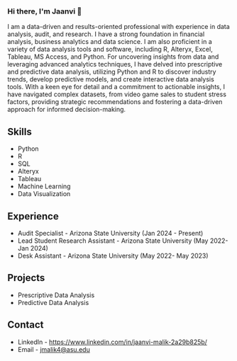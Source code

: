 ### Hi there, I'm Jaanvi 👋

I am a data-driven and results-oriented professional with experience in data analysis, audit, and research. I have a strong foundation in financial analysis, business analytics and data science. I am also proficient in a variety of data analysis tools and software, including R, Alteryx, Excel, Tableau, MS Access, and Python. For uncovering insights from data and leveraging advanced analytics techniques, I have delved into prescriptive and predictive data analysis, utilizing Python and R to discover industry trends, develop predictive models, and create interactive data analysis tools. With a keen eye for detail and a commitment to actionable insights, I have navigated complex datasets, from video game sales to student stress factors, providing strategic recommendations and fostering a data-driven approach for informed decision-making.

## Skills
- Python
- R
- SQL
- Alteryx
- Tableau
- Machine Learning
- Data Visualization

## Experience
- Audit Specialist - Arizona State University (Jan 2024 - Present)
- Lead Student Research Assistant - Arizona State University (May 2022- Jan 2024)
- Desk Assistant - Arizona State University (May 2022- May 2023)

## Projects
- Prescriptive Data Analysis
- Predictive Data Analysis

## Contact
- LinkedIn - https://www.linkedin.com/in/jaanvi-malik-2a29b825b/
- Email - jmalik4@asu.edu
